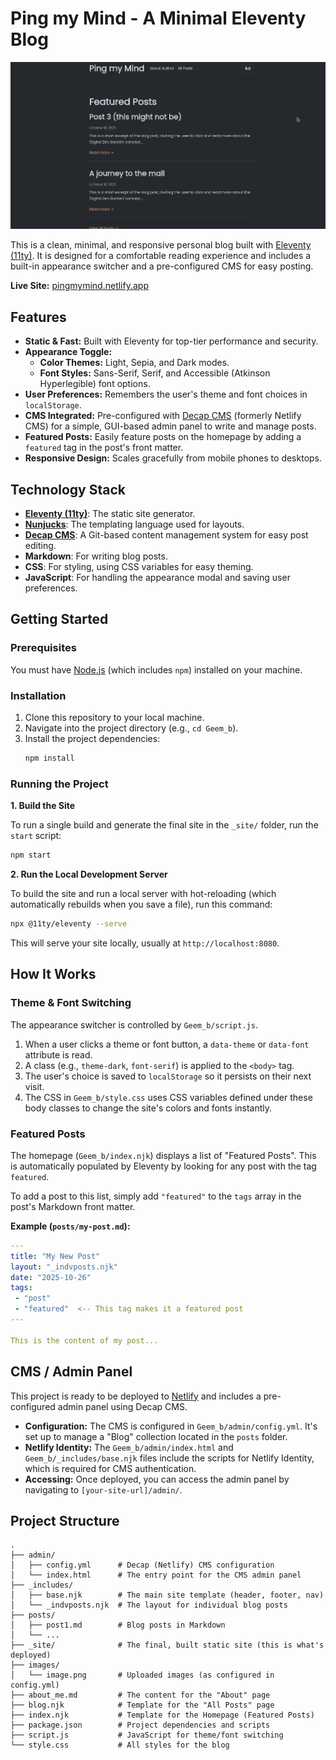 # Ping my Mind - A Minimal Eleventy Blog

![Screenshot of the Ping my Mind blog homepage in dark mode](readme_img.png)

This is a clean, minimal, and responsive personal blog built with [Eleventy (11ty)](https://www.11ty.dev/). It is designed for a comfortable reading experience and includes a built-in appearance switcher and a pre-configured CMS for easy posting.

**Live Site:** [pingmymind.netlify.app](https://pingmymind.netlify.app/)

## Features

* **Static & Fast:** Built with Eleventy for top-tier performance and security.
* **Appearance Toggle:**
    * **Color Themes:** Light, Sepia, and Dark modes.
    * **Font Styles:** Sans-Serif, Serif, and Accessible (Atkinson Hyperlegible) font options.
* **User Preferences:** Remembers the user's theme and font choices in `localStorage`.
* **CMS Integrated:** Pre-configured with [Decap CMS](https://decapcms.org/) (formerly Netlify CMS) for a simple, GUI-based admin panel to write and manage posts.
* **Featured Posts:** Easily feature posts on the homepage by adding a `featured` tag in the post's front matter.
* **Responsive Design:** Scales gracefully from mobile phones to desktops.

## Technology Stack

* **[Eleventy (11ty)](https://www.11ty.dev/)**: The static site generator.
* **[Nunjucks](https://mozilla.github.io/nunjucks/)**: The templating language used for layouts.
* **[Decap CMS](https://decapcms.org/)**: A Git-based content management system for easy post editing.
* **Markdown**: For writing blog posts.
* **CSS**: For styling, using CSS variables for easy theming.
* **JavaScript**: For handling the appearance modal and saving user preferences.

## Getting Started

### Prerequisites

You must have [Node.js](https://nodejs.org/) (which includes `npm`) installed on your machine.

### Installation

1.  Clone this repository to your local machine.
2.  Navigate into the project directory (e.g., `cd Geem_b`).
3.  Install the project dependencies:
    ```sh
    npm install
    ```

### Running the Project

**1. Build the Site**

To run a single build and generate the final site in the `_site/` folder, run the `start` script:

```sh
npm start
````

**2. Run the Local Development Server**

To build the site and run a local server with hot-reloading (which automatically rebuilds when you save a file), run this command:

```sh
npx @11ty/eleventy --serve
```

This will serve your site locally, usually at `http://localhost:8080`.

## How It Works

### Theme & Font Switching

The appearance switcher is controlled by `Geem_b/script.js`.

1.  When a user clicks a theme or font button, a `data-theme` or `data-font` attribute is read.
2.  A class (e.g., `theme-dark`, `font-serif`) is applied to the `<body>` tag.
3.  The user's choice is saved to `localStorage` so it persists on their next visit.
4.  The CSS in `Geem_b/style.css` uses CSS variables defined under these body classes to change the site's colors and fonts instantly.

### Featured Posts

The homepage (`Geem_b/index.njk`) displays a list of "Featured Posts". This is automatically populated by Eleventy by looking for any post with the tag `featured`.

To add a post to this list, simply add `"featured"` to the `tags` array in the post's Markdown front matter.

**Example (`posts/my-post.md`):**

```yaml
---
title: "My New Post"
layout: "_indvposts.njk"
date: "2025-10-26"
tags: 
 - "post"
 - "featured"  <-- This tag makes it a featured post
---

This is the content of my post...
```

## CMS / Admin Panel

This project is ready to be deployed to [Netlify](https://www.netlify.com/) and includes a pre-configured admin panel using Decap CMS.

  * **Configuration:** The CMS is configured in `Geem_b/admin/config.yml`. It's set up to manage a "Blog" collection located in the `posts` folder.
  * **Netlify Identity:** The `Geem_b/admin/index.html` and `Geem_b/_includes/base.njk` files include the scripts for Netlify Identity, which is required for CMS authentication.
  * **Accessing:** Once deployed, you can access the admin panel by navigating to `[your-site-url]/admin/`.

## Project Structure

```
.
├── admin/
│   ├── config.yml      # Decap (Netlify) CMS configuration
│   └── index.html      # The entry point for the CMS admin panel
├── _includes/
│   ├── base.njk        # The main site template (header, footer, nav)
│   └── _indvposts.njk  # The layout for individual blog posts
├── posts/
│   ├── post1.md        # Blog posts in Markdown
│   └── ...
├── _site/              # The final, built static site (this is what's deployed)
├── images/
│   └── image.png       # Uploaded images (as configured in config.yml)
├── about_me.md         # The content for the "About" page
├── blog.njk            # Template for the "All Posts" page
├── index.njk           # Template for the Homepage (Featured Posts)
├── package.json        # Project dependencies and scripts
├── script.js           # JavaScript for theme/font switching
└── style.css           # All styles for the blog
```